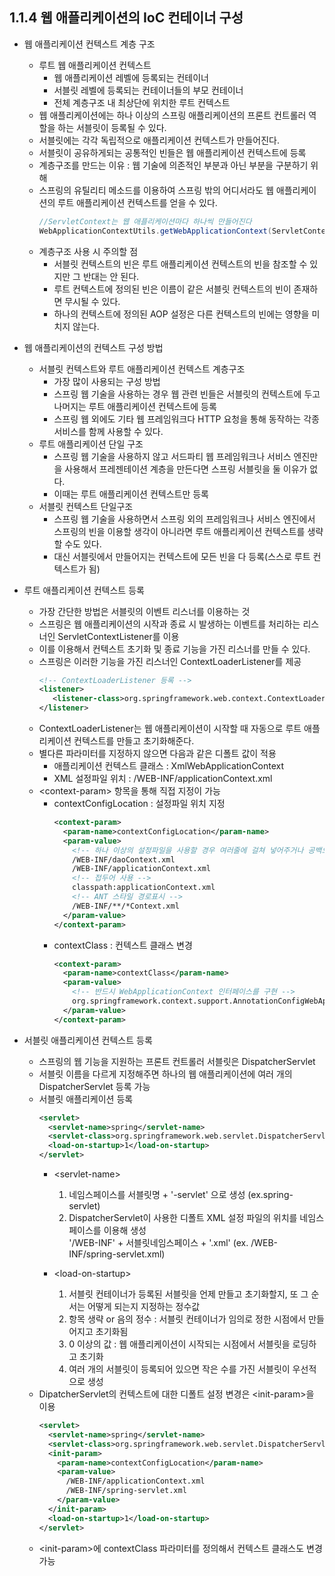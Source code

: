 ## 1.1.4 웹 애플리케이션의 IoC 컨테이너 구성
- 웹 애플리케이션 컨텍스트 계층 구조
  + 루트 웹 애플리케이션 컨텍스트
    * 웹 애플리케이션 레벨에 등록되는 컨테이너
    * 서블릿 레벨에 등록되는 컨테이너들의 부모 컨테이너
    * 전체 계층구조 내 최상단에 위치한 루트 컨텍스트
  + 웹 애플리케이션에는 하나 이상의 스프링 애플리케이션의 프론트 컨트롤러 역할을 하는 서블릿이 등록될 수 있다.
  + 서블릿에는 각각 독립적으로 애플리케이션 컨텍스트가 만들어진다.
  + 서블릿이 공유하게되는 공통적인 빈들은 웹 애플리케이션 컨텍스트에 등록
  + 계층구조를 만드는 이유 : 웹 기술에 의존적인 부분과 아닌 부분을 구분하기 위해
  + 스프링의 유틸리티 메소드를 이용하여 스프링 밖의 어디서라도 웹 애플리케이션의 루트 애플리케이션 컨텍스트를 얻을 수 있다.
    ```java
    //ServletContext는 웹 애플리케이션마다 하나씩 만들어진다
    WebApplicationContextUtils.getWebApplicationContext(ServletContext sc)
    ```
  + 계층구조 사용 시 주의할 점
    * 서블릿 컨텍스트의 빈은 루트 애플리케이션 컨텍스트의 빈을 참조할 수 있지만 그 반대는 안 된다.
    * 루트 컨텍스트에 정의된 빈은 이름이 같은 서블릿 컨텍스트의 빈이 존재하면 무시될 수 있다.
    * 하나의 컨텍스트에 정의된 AOP 설정은 다른 컨텍스트의 빈에는 영향을 미치지 않는다.  
    
- 웹 애플리케이션의 컨텍스트 구성 방법
  + 서블릿 컨텍스트와 루트 애플리케이션 컨텍스트 계층구조
    * 가장 많이 사용되는 구성 방법
    * 스프링 웹 기술을 사용하는 경우 웹 관련 빈들은 서블릿의 컨텍스트에 두고 나머지는 루트 애플리케이션 컨텍스트에 등록
    * 스프링 웹 외에도 기타 웹 프레임워크다 HTTP 요청을 통해 동작하는 각종 서비스를 함께 사용할 수 있다.
  + 루트 애플리케이션 단일 구조
    * 스프링 웹 기술을 사용하지 않고 서드파티 웹 프레임워크나 서비스 엔진만을 사용해서 프레젠테이션 계층을 만든다면 스프링 서블릿을 둘 이유가 없다.
    * 이때는 루트 애플리케이션 컨텍스트만 등록
  + 서블릿 컨텍스트 단일구조
    * 스프링 웹 기술을 사용하면서 스프링 외의 프레임워크나 서비스 엔진에서 스프링의 빈을 이용할 생각이 아니라면 루트 애플리케이션 컨텍스트를 생략할 수도 있다.
    * 대신 서블릿에서 만들어지는 컨텍스트에 모든 빈을 다 등록(스스로 루트 컨텍스트가 됨)

- 루트 애플리케이션 컨텍스트 등록
  + 가장 간단한 방법은 서블릿의 이벤트 리스너를 이용하는 것
  + 스프링은 웹 애플리케이션의 시작과 종료 시 발생하는 이벤트를 처리하는 리스너인 ServletContextListener를 이용
  + 이를 이용해서 컨텍스트 초기화 및 종료 기능을 가진 리스너를 만들 수 있다.
  + 스프링은 이러한 기능을 가진 리스너인 ContextLoaderListener를 제공
    ```xml
    <!-- ContextLoaderListener 등록 -->
    <listener>
       <listener-class>org.springframework.web.context.ContextLoaderListener</listener-class>
    </listener>
    ```
  + ContextLoaderListener는 웹 애플리케이션이 시작할 때 자동으로 루트 애플리케이션 컨텍스트를 만들고 초기화해준다.
  + 별다른 파라미터를 지정하지 않으면 다음과 같은 디폴트 값이 적용
    * 애플리케이션 컨텍스트 클래스 : XmlWebApplicationContext
    * XML 설정파일 위치 : /WEB-INF/applicationContext.xml
  + \<context-param> 항목을 통해 직접 지정이 가능
    * contextConfigLocation : 설정파일 위치 지정
      ```xml
      <context-param>
        <param-name>contextConfigLocation</param-name>
        <param-value>
          <!-- 하나 이상의 설정파일을 사용할 경우 여러줄에 걸쳐 넣어주거나 공백으로 분리 -->
          /WEB-INF/daoContext.xml
          /WEB-INF/applicationContext.xml
          <!-- 접두어 사용 -->
          classpath:applicationContext.xml
          <!-- ANT 스타일 경로표시 -->
          /WEB-INF/**/*Context.xml
        </param-value>
      </context-param>
      ```
    * contextClass : 컨텍스트 클래스 변경
      ```xml
      <context-param>
        <param-name>contextClass</param-name>
        <param-value>
          <!-- 반드시 WebApplicationContext 인터페이스를 구현 -->
          org.springframework.context.support.AnnotationConfigWebApplicationContext
        </param-value>
      </context-param>
      ```
    
- 서블릿 애플리케이션 컨텍스트 등록
  + 스프링의 웹 기능을 지원하는 프론트 컨트롤러 서블릿은 DispatcherServlet
  + 서블릿 이름을 다르게 지정해주면 하나의 웹 애플리케이션에 여러 개의 DispatcherServlet 등록 가능
  + 서블릿 애플리케이션 등록
    ```xml
    <servlet>
      <servlet-name>spring</servlet-name>
      <servlet-class>org.springframework.web.servlet.DispatcherServlet</servlet-class>
      <load-on-startup>1</load-on-startup>
    </servlet>
    ```
    * \<servlet-name>
      1. 네임스페이스를 서블릿명 + '-servlet' 으로 생성 (ex.spring-servlet)
      2. DispatcherServlet이 사용한 디폴트 XML 설정 파일의 위치를 네임스페이스를 이용해 생성  
         '/WEB-INF' + 서블릿네임스페이스 + '.xml' (ex. /WEB-INF/spring-servlet.xml)

    * \<load-on-startup>
      1. 서블릿 컨테이너가 등록된 서블릿을 언제 만들고 초기화할지, 또 그 순서는 어떻게 되는지 지정하는 정수값
      2. 항목 생략 or 음의 정수 : 서블릿 컨테이너가 임의로 정한 시점에서 만들어지고 초기화됨
      3. 0 이상의 값 : 웹 애플리케이션이 시작되는 시점에서 서블릿을 로딩하고 초기화
      4. 여러 개의 서블릿이 등록되어 있으면 작은 수를 가진 서블릿이 우선적으로 생성
  + DipatcherServlet의 컨텍스트에 대한 디폴트 설정 변경은 \<init-param>을 이용
    ```xml
    <servlet>
      <servlet-name>spring</servlet-name>
      <servlet-class>org.springframework.web.servlet.DispatcherServlet</servlet-class>
      <init-param>
        <param-name>contextConfigLocation</param-name>
        <param-value>
          /WEB-INF/applicationContext.xml
          /WEB-INF/spring-servlet.xml
        </param-value>
      </init-param>
      <load-on-startup>1</load-on-startup>
    </servlet>
    ```
  + \<init-param>에 contextClass 파라미터를 정의해서 컨텍스트 클래스도 변경 가능